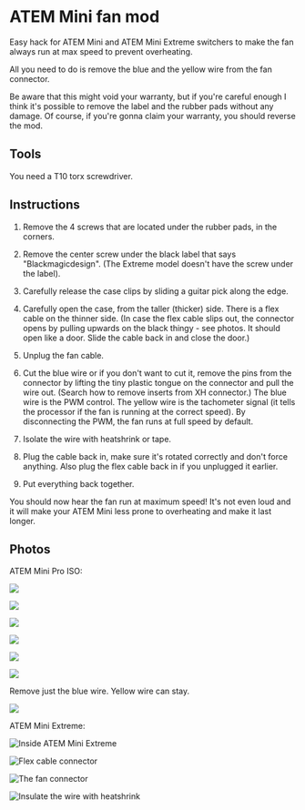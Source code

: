 # ATEM Mini fan mod
Easy hack for ATEM Mini and ATEM Mini Extreme switchers to make the fan always run at max speed to prevent overheating.

All you need to do is remove the blue and the yellow wire from the fan connector.

Be aware that this might void your warranty, but if you're careful enough I think it's possible to remove the label and the rubber pads without any damage. Of course, if you're gonna claim your warranty, you should reverse the mod.

## Tools

You need a T10 torx screwdriver.

## Instructions

1. Remove the 4 screws that are located under the rubber pads, in the corners.

2. Remove the center screw under the black label that says "Blackmagicdesign". (The Extreme model doesn't have the screw under the label).

3. Carefully release the case clips by sliding a guitar pick along the edge.

4. Carefully open the case, from the taller (thicker) side. There is a flex cable on the thinner side. (In case the flex cable slips out, the connector opens by pulling upwards on the black thingy - see photos. It should open like a door. Slide the cable back in and close the door.)

5. Unplug the fan cable.

6. Cut the blue wire or if you don't want to cut it, remove the pins from the connector by lifting the tiny plastic tongue on the connector and pull the wire out. (Search how to remove inserts from XH connector.)
The blue wire is the PWM control. The yellow wire is the tachometer signal (it tells the processor if the fan is running at the correct speed). By disconnecting the PWM, the fan runs at full speed by default.

7. Isolate the wire with heatshrink or tape.

8. Plug the cable back in, make sure it's rotated correctly and don't force anything. Also plug the flex cable back in if you unplugged it earlier.

9. Put everything back together.

You should now hear the fan run at maximum speed! It's not even loud and it will make your ATEM Mini less prone to overheating and make it last longer.

## Photos

ATEM Mini Pro ISO:

![](photos/IMG_20231229_215824.jpg)

![](photos/IMG_20231229_215648.jpg)

![](photos/IMG_20231229_212156_1.jpg)

![](photos/IMG_20231229_212209.jpg)

![](photos/IMG_20231229_212225.jpg)

![](photos/IMG_20231229_212006.jpg)

Remove just the blue wire. Yellow wire can stay.

![](photos/IMG_20231229_214929.jpg)

ATEM Mini Extreme:

![Inside ATEM Mini Extreme](photos/IMG_20240119_163613.jpg)

![Flex cable connector](photos/IMG_20240119_163641.jpg)

![The fan connector](photos/IMG_20240119_163705_edit_452583718897602.jpg)

![Insulate the wire with heatshrink](photos/IMG_20240119_165143_edit_452576622529374.jpg)
